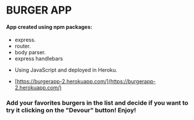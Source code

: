# BURGER APP 

#### App created using npm packages: 
- express.
- router.
- body parser.
- express handlebars

* Using JavaScript and deployed in Heroku.
- [https://burgerapp-2.herokuapp.com/](https://burgerapp-2.herokuapp.com/)

### Add your favorites burgers in the list and decide if you want to try it clicking on the "Devour" button! Enjoy! 


